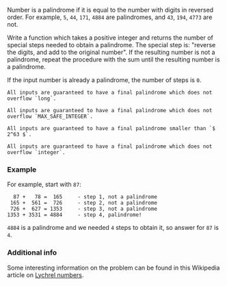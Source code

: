Number is a palindrome if it is equal to the number with digits in reversed order.
For example, `5`, `44`, `171`, `4884` are palindromes, and `43`, `194`, `4773` are not.

Write a function which takes a positive integer and returns the number of special steps needed to obtain a palindrome. The special step is: "reverse the digits, and add to the original number". If the resulting number is not a palindrome, repeat the procedure with the sum until the resulting number is a palindrome.

If the input number is already a palindrome, the number of steps is `0`.

~~~if:java
All inputs are guaranteed to have a final palindrome which does not overflow `long`.
~~~
~~~if:javascript
All inputs are guaranteed to have a final palindrome which does not overflow `MAX_SAFE_INTEGER`.
~~~
~~~if:python
All inputs are guaranteed to have a final palindrome smaller than `$ 2^63 $`.
~~~
~~~if:pascal
All inputs are guaranteed to have a final palindrome which does not overflow `integer`.
~~~


### Example

For example, start with `87`:

```
  87 +   78 =  165     - step 1, not a palindrome
 165 +  561 =  726     - step 2, not a palindrome
 726 +  627 = 1353     - step 3, not a palindrome
1353 + 3531 = 4884     - step 4, palindrome!
```

`4884` is a palindrome and we needed `4` steps to obtain it, so answer for `87` is `4`.

### Additional info

Some interesting information on the problem can be found in this Wikipedia article on [Lychrel numbers](https://en.wikipedia.org/wiki/Lychrel_number).